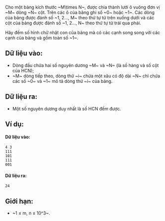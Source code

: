 Cho một bảng kích thước ~M\times N~, được chia thành lưới ô vuông đơn vị ~M~ dòng ~N~ cột. Trên các ô của bảng ghi số ~0~ hoặc ~1~. Các dòng của bảng được đánh số ~1, 2..., M~ theo thứ tự từ trên xuống dưới và các cột của bảng được đánh số ~1, 2..., N~ theo thứ tự từ trái qua phải.

Hãy đếm số hình chữ nhật con của bảng mà có các cạnh song song với các cạnh của bảng và gồm toàn số ~1~.

## Dữ liệu vào:
- Dòng đầu chứa hai số nguyên dương ~M~ và ~N~ (là số hàng và số cột của HCN);
- ~M~ dòng tiếp theo, dòng thứ ~i~ chứa một xâu có độ dài ~N~ chỉ chứa các số ~0~ và ~1~ mô tả dòng thứ ~i~ của bảng.

## Dữ liệu ra:
- Một số nguyên dương duy nhất là số HCN đếm được.

## Ví dụ:
#### Dữ liệu vào:
```
4 3
111
101
111
001
```

#### Dữ liệu ra:
```
24
```

## Giới hạn:
- ~1 ≤ m, n ≤ 10^3~.